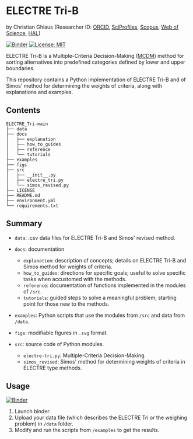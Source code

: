 # ELECTRE Tri-B

by Christian Ghiaus (Researcher ID: [ORCID](https://orcid.org/0000-0001-5561-1245), [SciProfiles](https://sciprofiles.com/profile/2970335), [Scopus](https://www.scopus.com/authid/detail.uri?authorId=6603390490), [Web of Science](https://www.webofscience.com/wos/author/record/1651371), [HAL](https://cv.hal.science/cghiaus))

[![Binder](https://mybinder.org/badge_logo.svg)](https://mybinder.org/v2/gh/cghiaus/ELECTRE_Tri/HEAD)
[![License: MIT](https://img.shields.io/badge/License-MIT-yellow.svg)](https://github.com/cghiaus/dm4bem_book/blob/main/LICENSE)

ELECTRE Tri-B is a Multiple-Criteria Decision-Making ([MCDM](https://en.m.wikipedia.org/wiki/Multiple-criteria_decision_analysis)) method for sorting alternatives into predefined categories defined by lower and upper boundaries. 

This repository contains a Python implementation of ELECTRE Tri-B and of Simos' method for determining the weights of criteria, along with explanations and examples.

## Contents

```
ELECTRE_Tri-main
├── data
├── docs
│   ├── explanation
│   ├── how_to_guides
│   ├── reference
│   └── tutorials
├── examples
├── figs
├── src
│   ├── __init__.py
│   ├── electre_tri.py
│   └── simos_revised.py
├── LICENSE
├── README.md
├── environment.yml
└── requirements.txt
```
## Summary
- `data`: .csv data files for ELECTRE Tri-B and Simos' revised method.

- `docs`: documentation
    - `explanation`: description of concepts; details on ELECTRE Tri-B and Simos method for weights of criteria.
    - `how_to_guides`: directions for specific goals; useful to solve specific tasks when accustomed with the methods.
    - `reference`: documentation of functions implemented in the modules of `/src`.
    - `tutorials`: guided steps to solve a meaningful problem; starting point for those new to the methods.

- `examples`: Python scripts that use the modules from `/src` and data from `/data`.

- `figs`: modifiable figures in `.svg` format.

- `src`: source code of Python modules.
    - `electre-tri.py`: Multiple-Criteria Decision-Making.
    - `simos_revised`: Simos' method for determining weights of criteria in ELECTRE type methods.

## Usage

[![Binder](https://mybinder.org/badge_logo.svg)](https://mybinder.org/v2/gh/cghiaus/ELECTRE_Tri/HEAD)

1. Launch binder.
2. Upload your data file (which describes the ELECTRE Tri or the weighing problem) in `/data` folder.
3. Modify and run the scripts from `/examples` to get the results.
